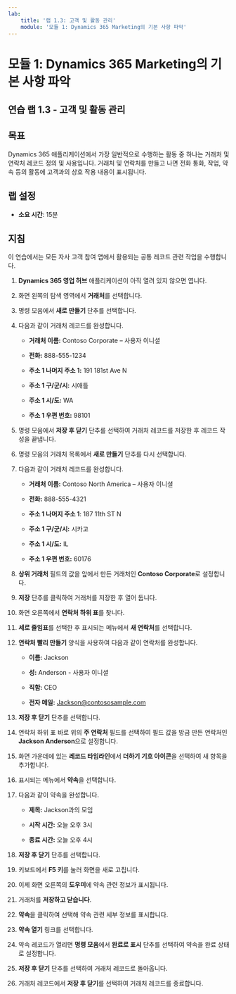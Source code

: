 ```yaml
---
lab:
    title: '랩 1.3: 고객 및 활동 관리'
    module: '모듈 1: Dynamics 365 Marketing의 기본 사항 파악'
---
```


모듈 1: Dynamics 365 Marketing의 기본 사항 파악
========================

## 연습 랩 1.3 - 고객 및 활동 관리

## 목표

Dynamics 365 애플리케이션에서 가장 일반적으로 수행하는 활동 중 하나는 거래처 및 연락처 레코드 정의 및 사용입니다. 거래처 및 연락처를 만들고 나면 전화 통화, 작업, 약속 등의 활동에 고객과의 상호 작용 내용이 표시됩니다.

## 랩 설정

  - **소요 시간**: 15분

## 지침

이 연습에서는 모든 자사 고객 참여 앱에서 활용되는 공통 레코드 관련 작업을 수행합니다. 

1. **Dynamics 365 영업 허브** 애플리케이션이 아직 열려 있지 않으면 엽니다. 

2. 화면 왼쪽의 탐색 영역에서 **거래처**를 선택합니다. 

3. 명령 모음에서 **새로 만들기** 단추를 선택합니다.

4. 다음과 같이 거래처 레코드를 완성합니다.

	- **거래처 이름:** Contoso Corporate – 사용자 이니셜

	- **전화:** 888-555-1234

	- **주소 1 나머지 주소 1:** 191 181st Ave N

	- **주소 1 구/군/시:** 시애틀

	- **주소 1 시/도:** WA

	- **주소 1 우편 번호:** 98101

5. 명령 모음에서 **저장 후 닫기** 단추를 선택하여 거래처 레코드를 저장한 후 레코드 작성을 끝냅니다.

6. 명령 모음의 거래처 목록에서 **새로 만들기** 단추를 다시 선택합니다.

7. 다음과 같이 거래처 레코드를 완성합니다.

	- **거래처 이름:** Contoso North America – 사용자 이니셜

	- **전화:** 888-555-4321

	- **주소 1 나머지 주소 1**: 187 11th ST N

	- **주소 1 구/군/시:** 시카고

	- **주소 1 시/도:** IL

	- **주소 1 우편 번호:** 60176

8. **상위 거래처** 필드의 값을 앞에서 만든 거래처인 **Contoso Corporate**로 설정합니다. 

9. **저장** 단추를 클릭하여 거래처를 저장한 후 열어 둡니다. 

10. 화면 오른쪽에서 **연락처 하위 표**를 찾니다. 

11. **세로 줄임표**를 선택한 후 표시되는 메뉴에서 **새 연락처**를 선택합니다. 

12. **연락처 빨리 만들기** 양식을 사용하여 다음과 같이 연락처를 완성합니다.

	- **이름:** Jackson

	- **성:** Anderson - 사용자 이니셜

	- **직함:** CEO

	- **전자 메일:** Jackson@contososample.com

13. **저장 후 닫기** 단추를 선택합니다.

14. 연락처 하위 표 바로 위의 **주 연락처** 필드를 선택하여 필드 값을 방금 만든 연락처인 **Jackson Anderson**으로 설정합니다. 

15. 화면 가운데에 있는 **레코드 타임라인**에서 **더하기 기호 아이콘**을 선택하여 새 항목을 추가합니다. 

16. 표시되는 메뉴에서 **약속**을 선택합니다.

17. 다음과 같이 약속을 완성합니다.

	- **제목:** Jackson과의 모임

	- **시작 시간:** 오늘 오후 3시

	- **종료 시간:** 오늘 오후 4시

18. **저장 후 닫기** 단추를 선택합니다. 

19. 키보드에서 **F5 키**를 눌러 화면을 새로 고칩니다. 

20. 이제 화면 오른쪽의 **도우미**에 약속 관련 정보가 표시됩니다. 

21. 거래처를 **저장하고 닫습니다**. 

22. **약속**을 클릭하여 선택해 약속 관련 세부 정보를 표시합니다. 

23. **약속 열기** 링크를 선택합니다.

24. 약속 레코드가 열리면 **명령 모음**에서 **완료로 표시** 단추를 선택하여 약속을 완료 상태로 설정합니다. 

25. **저장 후 닫기** 단추를 선택하여 거래처 레코드로 돌아옵니다. 

26. 거래처 레코드에서 **저장 후 닫기**를 선택하여 거래처 레코드를 종료합니다. 
